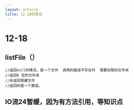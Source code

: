 ```yaml
---
layout: article
title: 12.18的笔记
---
```


# 12-18

## listFile（）

```
//返回null的情况，是一个文件  调用的路径不存在时  需要权限的文件夹
//返回0 空的文件夹
//会返回隐藏文件
//返回的是一个数组，
```

## IO流24暂缓，因为有方法引用，等知识点


